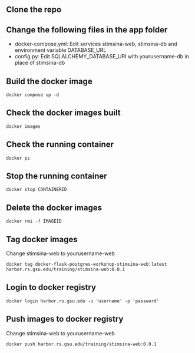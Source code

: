 ## Clone the repo

## Change the following files in the app folder

- docker-compose.yml: Edit services stimsina-web, stimsina-db and environment variable DATABASE_URL
- config.py: Edit SQLALCHEMY_DATABASE_URI with yourusername-db in place of stimsina-db


## Build the docker image
```
docker compose up -d
```

## Check the docker images built

```
docker images
```

## Check the running container
```
docker ps
```

## Stop the running container
```
docker stop CONTAINERID
```

## Delete the docker images
```
docker rmi -f IMAGEID
```

## Tag docker images
Change stimsina-web to yourusername-web 
```
docker tag docker-flask-postgres-workshop-stimsina-web:latest harbor.rs.gsu.edu/training/stimsina-web:0.0.1
```

## Login to docker registry

```
docker login harbor.rs.gsu.edu -u 'username' -p 'password' 
```

## Push images to docker registry
Change stimsina-web to yourusername-web 

```
docker push harbor.rs.gsu.edu/training/stimsina-web:0.0.1 
```